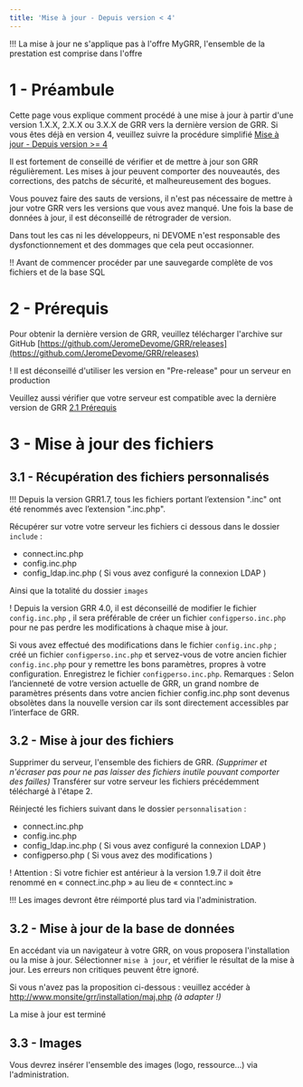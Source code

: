 ```yaml
---
title: 'Mise à jour - Depuis version < 4'
---
```



!!! La mise à jour ne s'applique pas à l'offre MyGRR, l'ensemble de la prestation est comprise dans l'offre


# 1 - Préambule

Cette page vous explique comment procédé à une mise à jour à partir d'une version 1.X.X, 2.X.X ou 3.X.X de GRR vers la dernière version de GRR.
Si vous êtes déjà en version 4, veuillez suivre la procédure simplifié  [Mise à jour - Depuis version >= 4](http://devome.com/GRR/DOC/installation-et-mise-a-jour/mise-a-jour-depuis-version-greater-than-4)

Il est fortement de conseillé de vérifier et de mettre à jour son GRR régulièrement. Les mises à jour peuvent comporter des nouveautés, des corrections, des patchs de sécurité, et malheureusement des bogues.

Vous pouvez faire des sauts de versions, il n'est pas nécessaire de mettre à jour votre GRR vers les versions que vous avez manqué. Une fois la base de données à jour, il est déconseillé de rétrograder de version.

Dans tout les cas ni les développeurs, ni DEVOME n'est responsable des dysfonctionnement et des dommages que cela peut occasionner.



!! Avant de commencer procéder par une sauvegarde complète de vos fichiers et de la base SQL


# 2 - Prérequis

Pour obtenir la dernière version de GRR, veuillez télécharger l'archive sur GitHub  [https://github.com/JeromeDevome/GRR/releases](https://github.com/JeromeDevome/GRR/releases)

! Il est déconseillé d'utiliser les version en "Pre-release" pour un serveur en production


Veuillez aussi vérifier que votre serveur est compatible avec la dernière version de GRR [2.1 Prérequis](http://devome.com/GRR/DOC/installation-et-mise-a-jour/installation#2-1-serveur)

# 3 - Mise à jour des fichiers

## 3.1 - Récupération des fichiers personnalisés

!!! Depuis la version GRR1.7, tous les fichiers portant l’extension ".inc" ont été renommés avec l’extension ".inc.php".

Récupérer sur votre votre serveur les fichiers ci dessous dans le dossier `include` :
* connect.inc.php
* config.inc.php
* config_ldap.inc.php ( Si vous avez configuré la connexion LDAP )

Ainsi que la totalité du dossier `images`

! Depuis la version GRR 4.0, il est déconseillé de modifier le fichier `config.inc.php` , il sera préférable de créer un fichier `configperso.inc.php` pour ne pas perdre les modifications à chaque mise à jour.

Si vous avez effectué des modifications dans le fichier `config.inc.php` ; créé un fichier `configperso.inc.php` et servez-vous de votre ancien fichier `config.inc.php` pour y remettre les bons paramètres, propres à votre configuration. Enregistrez le fichier `configperso.inc.php`.
Remarques : Selon l’ancienneté de votre version actuelle de GRR, un grand nombre de paramètres présents dans votre ancien fichier config.inc.php sont devenus obsolètes dans la nouvelle version car ils sont directement accessibles par l’interface de GRR.

## 3.2 - Mise à jour des fichiers

Supprimer du serveur, l'ensemble des fichiers de GRR. _(Supprimer et n'écraser pas pour ne pas laisser des fichiers inutile pouvant comporter des failles)_
Transférer sur votre serveur les fichiers précédemment téléchargé à l'étape 2.

Réinjecté les fichiers suivant dans le dossier `personnalisation` :
* connect.inc.php
* config.inc.php
* config_ldap.inc.php ( Si vous avez configuré la connexion LDAP )
* configperso.php ( Si vous avez des modifications )

! Attention : Si votre fichier est antérieur à la version 1.9.7 il doit être renommé en « connect.inc.php » au lieu de « conntect.inc »

!!! Les images devront être réimporté plus tard via l'administration.


## 3.2 - Mise à jour de la base de données

En accédant via un navigateur à votre GRR, on vous proposera l'installation ou la mise à jour. Sélectionner `mise à jour`, et vérifier le résultat de la mise à jour. Les erreurs non critiques peuvent être ignoré.

Si vous n'avez pas la proposition ci-dessous : veuillez accéder à http://www.monsite/grr/installation/maj.php _(à adapter !)_

La mise à jour est terminé

## 3.3 - Images

Vous devrez insérer l'ensemble des images (logo, ressource...) via l'administration.
